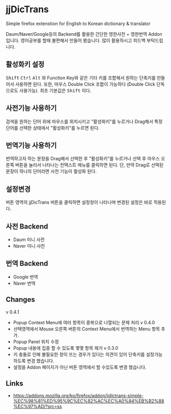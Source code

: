 # jjDicTrans
Simple firefox extenstion for English to Korean dictionary &amp; translator

Daum/Naver/Google등의 Backend를 활용한 간단한 영한사전 + 영한번역 Addon 입니다.
영어공부를 할때 불편해서 만들어 봤습니다. 많이 활용하시고 피드백 부탁드립니다.

## 활성화키 설정
<kbd>Shift</kbd> <kbd>Ctrl</kbd> <kbd>Alt</kbd> 와 Function Key와 같은 기타 키를 조합해서 원하는 단축키를 만들어서 사용하면 된다. 또한, 마우스 Double Click 조합이 가능하다 (Double Click 단독으로도 사용가능). 최초 기본값은 <kbd>Shift</kbd> 이다.

## 사전기능 사용하기
검색을 원하는 단어 위에 마우스를 위치시키고 "활성화키"를 누르거나 Drag해서 특정 단어를 선택한 상태에서  "활성화키"를 누르면 된다.

## 번역기능 사용하기
번역하고자 하는 문장을 Drag해서 선택한 후 "활성화키"를 누르거나 선택 후 마우스 오른쪽 버튼을 눌러서 나타나는 컨택스트 메뉴를 클릭하면 된다. 단, 만약 Drag로 선택된 문장이 하나의 단어라면 사전 기능이 활성화 된다.

## 설정변경
버튼 영역의 jjDicTrans 버튼을 클릭하면 설정창이 나타나며 변경된 설정은 바로 적용된다.

## 사전 Backend
  - Daum 미니 사전
  - Naver 미니 사전

## 번역 Backend
  - Google 번역
  - Naver 번역

## Changes
v 0.4.1
  - Popup Context Menu에 여러 항목이 중복으로 나열되는 문제 처리
v 0.4.0
  - 선택영역에서 Mouse 오른쪽 버튼의 Context Menu에서 번역하는 Menu 항목 추가.
  - Popup Panel 위치 수정
  - Popup 내용에 집중 할 수 있도록 몇몇 항목 제거
v 0.3.0
  - 키 충돌로 인해 불필요한 창이 뜨는 경우가 있다는 의견이 있어 단축키를 설정가능하도록 변경 했습니다.
  - 설정을 Addon 페이지가 아닌 버튼 영역에서 할 수있도록 변경 했습니다.

## Links
  * https://addons.mozilla.org/ko/firefox/addon/jjdictrans-simple-%EC%98%81%ED%95%9C%EC%82%AC%EC%A0%84%EB%B2%88%EC%97%AD/?src=ss
